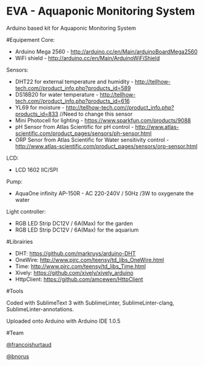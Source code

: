 EVA - Aquaponic Monitoring System
===============

Arduino based kit for Aquaponic Monitoring System

#Equipement
Core:

* Arduino Mega 2560 - http://arduino.cc/en/Main/arduinoBoardMega2560
* WiFi shield - http://arduino.cc/en/Main/ArduinoWiFiShield

Sensors:

* DHT22 for external temperature and humidity - http://tellhow-tech.com//product_info.php?products_id=589
* DS18B20 for water temperature - http://tellhow-tech.com//product_info.php?products_id=616
* YL69 for moisture - http://tellhow-tech.com//product_info.php?products_id=833 //Need to change this sensor
* Mini Photocell for lighting - https://www.sparkfun.com/products/9088
* pH Sensor from Atlas Scientific for pH control - http://www.atlas-scientific.com/product_pages/sensors/ph-sensor.html
* ORP Senor from Atlas Scientific for Water sensitivity control - http://www.atlas-scientific.com/product_pages/sensors/orp-sensor.html

LCD:

* LCD 1602 IIC/SPI

Pump:

* AquaOne infinity AP-150R - AC 220-240V / 50Hz /3W to oxygenate the water

Light controller:

* RGB LED Strip DC12V / 6A(Max) for the garden
* RGB LED Strip DC12V / 6A(Max) for the aquarium

#Librairies

* DHT: https://github.com/markruys/arduino-DHT
* OneWire: http://www.pjrc.com/teensy/td_libs_OneWire.html
* Time: http://www.pjrc.com/teensy/td_libs_Time.html
* Xively: https://github.com/xively/xively_arduino
* HttpClient: https://github.com/amcewen/HttpClient

#Tools

Coded with SublimeText 3 with SublimeLinter, SublimeLinter-clang, SublimeLinter-annotations.

Uploaded onto Arduino with Arduino IDE 1.0.5

#Team

[@francoishurtaud](https://twitter.com/francoishurtaud)

[@bnorus](https://twitter.com/bnorus)
